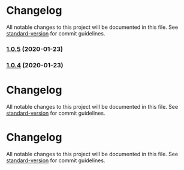 # Changelog

All notable changes to this project will be documented in this file. See [standard-version](https://github.com/conventional-changelog/standard-version) for commit guidelines.

### [1.0.5](https://github.com/njhoffman/musicman/compare/v1.0.4...v1.0.5) (2020-01-23)

### [1.0.4](https://github.com/njhoffman/musicman/compare/v1.0.3...v1.0.4) (2020-01-23)

# Changelog

All notable changes to this project will be documented in this file. See [standard-version](https://github.com/conventional-changelog/standard-version) for commit guidelines.

# Changelog

All notable changes to this project will be documented in this file. See [standard-version](https://github.com/conventional-changelog/standard-version) for commit guidelines.
